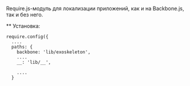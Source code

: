 Require.js-модуль для локализации приложений, как и на Backbone.js, так и без него.

** Установка:

    require.config({
      ....
      paths: {
        backbone: 'lib/exoskeleton',
        ....
        __: 'lib/__',

        ....
      }




